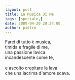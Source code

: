 ```yaml
---
layout: post
title: La Musica Di Me
tags: [speciale,]
date: 2009-04-20 20:24:00
author: pietro
---
```

Farei di tutto è musica,<br/>timida e fragile di me,<br/>una passione lavica<br/>incandescente come te,<br/><br/>e ascolto crepitare la lava<br/>che una lacrima d'amore scava.
